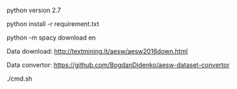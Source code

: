 python version 2.7

python install -r requirement.txt

python -m spacy download en

Data download: http://textmining.lt/aesw/aesw2016down.html

Data convertor: https://github.com/BogdanDidenko/aesw-dataset-convertor

./cmd.sh
